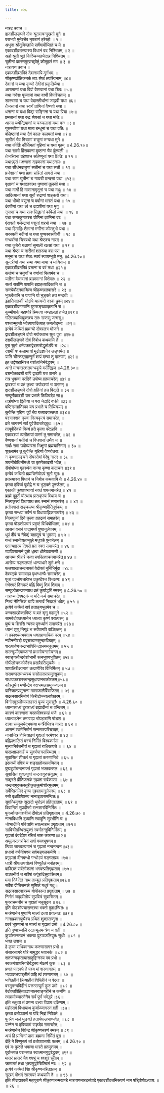 ```yaml
---
title: ०२६

---
```

नारद उवाच ॥  
द्वादशीलङ्घने दोषः श्रुतस्त्वन्मुखतो मुने ॥  
पराभवो मुनेश्चैव नृपत्राणं हरेरहो ॥ १ ॥  
अधुना श्रोतुमिच्छामि सर्वेषामीप्सितं च मे ॥  
एकादशीव्रतस्यास्य विधानं वद निश्चितम् ॥ २ ॥  
अहो श्रुतौ श्रुतं किञ्चिन्मतभेदान्न निश्चितम् ॥  
श्रुतीनां कारणमुखाच्छ्रोतुं कौतूहलं मम ॥ ३ ॥  
नारायण उवाच ॥  
एकादशीव्रतमिदं देवानामपि दुर्लभम् ॥  
श्रीकृष्णप्रीतिजनकं तपः श्रेष्ठं तपस्विनाम् ॥४॥  
देवानां च यथा कृष्णो देवीनां प्रकृतिर्यथा ॥  
आश्रमाणां यथा विप्रो वैष्णवानां यथा शिवः ॥५॥  
यथा गणेशः पूज्यानां यथा वाणी विपश्चिताम् ॥  
शास्त्राणां च यथा वेदास्तीर्थानां जाह्नवी यथा ॥६॥  
तैजसानां यथा स्वर्णं प्राणिनां वैष्णवो यथा ॥  
धनानां च यथा विद्या सङ्गिनां च यथा प्रिया ॥७॥  
प्रमथानां यथा रुद्रः श्रेयसां च यथा मतिः॥  
आत्मा यथेन्द्रियाणां च चञ्चलानां यथा मनः ॥८॥  
गुरुस्त्रीणां यथा माता बन्धूनां च यथा पतिः ॥  
बलिष्ठानां यथा दैवं कालः कलयतां यथा ॥९॥  
सुशीलं चैव मित्राणां शत्रूणां रुग्यथा मुने ॥  
यथा कीर्तिः कीर्तिमतां गृहिणां च यथा गृहम् ॥ 4.26.१०॥  
यथा खलो हिंसकानां दुष्टानां चैव पुंश्चली ॥  
तेजस्विनां ग्रहेशश्च सहिष्णूनां यथा क्षितिः ॥ ११ ॥  
यथाऽमृतं भक्षणानां दाहकानां यथाऽनलः ॥  
यथा श्रीर्धनदातॄणां सतीनां च यथा सती ॥ १२ ॥  
प्रजेशानां यथा ब्रह्मा सरितां सागरो यथा ॥  
यथा साम श्रुतीनां च गायत्री छन्दसां यथा ॥१३॥  
वृक्षाणां च यथाऽश्वत्थः पुष्पाणां तुलसी यथा ॥  
यथा मार्गो हि मासानामृतूनां च यथा मधुः ॥ १४ ॥  
आदित्यानां यथा सूर्यो रुद्राणां शङ्करो यथा॥  
यथा भीष्मो वसूनां च वर्षाणां भारतं यथा ॥ १५ ॥  
देवर्षीणां यथा त्वं च ब्रह्मर्षीणां यथा भृगुः ॥  
नृपाणां च यथा रामः सिद्धानां कपिलो यथा ॥ १६ ॥  
यथा सनत्कुमारश्च योगिनां ज्ञानिनां वरः ॥  
ऐरावतो गजेन्द्राणां पशूनां शरभो यथा ॥ १७ ॥  
यथा हिमाद्रिः शैलानां मणीनां कौस्तुभो यथा ॥  
सरस्वती नदीनां च यथा पुण्यस्वरूपिणी ॥ १८ ॥  
गन्धर्वाणां चित्ररथो यथा श्रेष्ठश्च नारद ॥  
यथा कुबेरो यक्षाणां सुमाली रक्षसां यथा ॥ १९ ॥  
यथा श्रेष्ठा च नारीणां शतरूपा वरा परा ॥  
मनूनां च यथा श्रेष्ठः स्वयं स्वायम्भुवो मनुः ॥4.26.२०॥  
सुन्दरीणां यथा रम्भा यथा माया च मायिनाम् ॥  
एकादशीव्रतमिदं व्रतानां च वरं तथा ॥२१॥  
कर्तव्यं च चतुर्णां च वर्णानां नित्यमेव च ॥  
यतीनां वैष्णवानां ब्राह्मणानां विशेषतः ॥ २२ ॥  
सत्यं सर्वाणि पापानि ब्रह्महत्यादिकानि च ॥  
सन्त्येवौदनमाश्रित्य श्रीकृष्णव्रतवासरे ॥ २३ ॥  
भुक्त्वैतानि च पापानि यो भुङ्क्ते तत्र मन्दधीः ॥  
इहातिपातकी सोऽपि यात्यन्ते नरकं ध्रुवम्॥२४॥  
एकादशीप्रमाणानि युगसङ्ख्याकृतानि च ॥  
कुम्भीपाके महाघोरे स्थित्वा चण्डालतां व्रजेत्॥२९॥  
गलितव्याधियुक्तश्च ततः सप्तसु जन्मसु॥  
पश्चान्मुक्तो भवेत्पापादित्याह कमलोद्भवः ॥२९॥  
इत्येवं कथितं ब्रह्मन्यो दोषस्तत्र भोजने ॥  
द्वादशीलङ्घने दोषो मयोक्तश्च श्रुतः पुरा ॥२७॥  
दशमीलङ्घने दोषं निबोध कथयामि ते ॥  
पुरा श्रुतो धर्मवक्त्राद्वेदसारोद्धृतोऽपि च ॥२८॥  
दशमीं यः कलामात्रां मूढोऽज्ञानेन लङ्घयेत् ॥  
याति श्रीस्तद्गृहात्तूर्णं शापं दत्त्वा तु दारुणम् ॥२९॥  
इह तद्वंशहानिश्च यशोहानिर्भवेद्ध्रुवम् ॥  
अन्ते मन्वन्तरशतमन्धकूपे वसेद्द्विज ॥4.26.३०॥  
दशम्येकादशी वापि द्वादशी यत्र वासरे ॥  
तत्र भुक्त्वा परदिने उपोष्य व्रतमाचरेत् ॥३१॥  
द्वादश्यां च व्रतं कृत्वा त्रयोदश्यां च पारणम् ॥  
द्वादशीलङ्घने दोषो व्रतिनां तन्न विद्यते ॥ ३२ ॥  
सम्पूर्णैकादशी यत्र प्रभाते किञ्चिदेव सा॥  
तत्रोपोष्या द्वितीया च परा चेद्यदि वर्धते ॥३३॥  
षष्टिदण्डात्मिका यत्र प्रभाते च तिथित्रयम् ॥  
कुर्वन्ति गृहिणः पूर्वं चैव यत्यादयस्तथा ॥३४॥  
परत्रानशनं कृत्वा नित्यकृत्यं समाचरेत् ॥  
व्रते जागरणं सर्वं पूर्वत्रैवाचरेद्बुधः ॥३५॥  
तत्पूर्वदिवसे नित्यं व्रते कृत्वा परेऽहनि ॥  
एकादश्यां व्यतीतायां पारणं तु समाचरेत् ॥ ३६ ॥  
वैष्णवानां यतीनां च विधवानां तथैव च ॥  
सर्वाः समा उपोष्यास्ता भिक्षूणां ब्रह्मचारिणाम् ॥ ३७ ॥  
शुक्लामेव तु कुर्वन्ति गृहिणो वैष्णवेतराः ॥  
न कृष्णालङ्घने दोषस्तेषां वेदेषु नारद ॥ ३८ ॥  
शयनीबोधिनीमध्ये या कृष्णैकादशी भवेत् ॥  
सैवोपोष्या गृहस्थेन नान्या कृष्णा कदाचन ॥३९॥  
इत्येवं कथितो ब्रह्मन्निर्णयोऽयं श्रुतौ श्रुतः ॥  
व्रतस्यास्य विधानं च निबोध कथयामि ते ॥ 4.26.४० ॥  
कृत्वा हविष्यं पूर्वाह्णे न च भुङ्क्ते पुनर्जलम् ॥  
एकाकी कुशशय्यायां नक्तं शयनमाचरेत् ॥ ४१ ॥  
ब्राह्मे मुहूर्ते चोत्थाय प्रातःकृत्यं विधाय च ॥  
नित्यकृत्यं विधायाथ ततः स्नानं समाचरेत् ॥ ॥ ४२ ॥  
व्रतोपवासं सङ्कल्प्य श्रीकृष्णप्रीतिपूर्वकम् ॥  
कृत्वा सन्ध्यां तर्पणं च विधायाह्निकमाचरेत् ॥ ४३ ॥  
नित्यपूजां दिने कृत्वा व्रतद्रव्यं समाहरेत् ॥  
कृत्वा षोडशोपचारं प्रदृष्टं विधिबोधितम् ॥ ४४ ॥  
आसनं वसनं पाद्यमर्घ्यं पुष्पानुलेपनम् ॥  
धूपं दीपं च नैवेद्यं यज्ञसूत्रं च भूषणम् ॥ ४५ ॥  
गन्धं स्नानीयताम्बूले मधुपर्कं पुनर्जलम् ॥  
एतान्याहृत्य दिवसे व्रतं नक्तं समाचरेत् ॥ ४६ ॥  
उपविश्यासने पूतो धृत्वा धौतेयवाससी ॥  
आचम्य श्रीहरिं नत्वा स्वस्तिवाचनमाचरेत्॥ ४७ ॥  
आरोप्य मङ्गलघटं धान्याधारे शुभे क्षणे ॥  
फलशाखाचन्दनाक्तं वेदोक्तं मुनिभिर्मुदा ॥४८॥  
देवषट्कं समावाह्य पृथग्धान्यैः समाचरेत् ॥  
पूजां पञ्चोपचारैश्च प्रकृष्टैश्च विचक्षणः ॥ ४९ ॥  
गणेश्वरं दिनकरं वह्निं विष्णुं शिवं शिवाम् ॥  
सम्पूज्यैतान्प्रणम्याथ व्रतं कुर्याद्धरिं स्मरन् ॥ 4.26.५० ॥  
नाराध्य देवषट्कं च यदि कर्म समाचरेत् ॥  
नित्यं नैमित्तिकं चापि तत्सर्वं निष्फलं भवेत् ॥ ५१ ॥  
इत्येवं कथितं सर्वं व्रताङ्गभूतमेव च ॥  
कण्वशाखोक्तमिष्टं च व्रतं शृणु महामुने ॥५२ ॥  
सामवेदोक्तध्यानेन ध्यात्वा कृष्णं परात्परम् ॥  
पुष्पं च शिरसि न्यस्य पुनर्ध्यानं समाचरेत् ॥९३॥  
ध्यानं शृणु निगूढं च सर्वेषामपि वाञ्छितम् ॥  
न प्रकाश्यमभक्ताय भक्तप्राणाधिकं परम् ॥५४ ॥  
नवीननीरदो यद्वच्छ्यामसुन्दरविग्रहम् ॥  
शरत्पार्वणचन्द्राभाविनिन्द्यास्यमनुत्तमम् ॥ ५५ ॥  
शरत्सूर्योदयाब्जानां प्रभामोचनलोचनम्॥  
स्वाङ्गसौन्दर्यशोभाभी रत्नभूषणभूषितम् ॥५६॥  
गोपीलोचनकोणैश्च प्रसन्नैरतिसूचकैः ॥  
शश्वन्निरीक्ष्यमाणं तत्प्राणैरिव विनिर्मितम् ॥ ५७ ॥  
रासमण्डलमध्यस्थं रासोल्लाससमुत्सुकम्॥  
राधावक्त्रशरच्चन्द्रसुधापानचकोरकम्॥५८॥  
कौस्तुभेन मणीन्द्रेण वक्षःस्थलसमुज्ज्वलम्॥  
पारिजातप्रसूनानां मालाजालैर्विराजितम् ॥ ५९ ॥  
सद्रत्नसारनिर्माणं किरीटोज्ज्वलशेखरम् ॥  
विनोदमुरलीन्यस्तहस्तं पूज्यं सुरासुरैः ॥ 4.26.६० ॥  
ध्यानासाध्यं दुराराध्यं ब्रह्मादीनां च वन्दितम् ॥  
कारणं कारणानां यस्तमीश्वरमहं भजे ॥ ६१ ॥  
ध्यात्वाऽनेन तमावाह्य चोपहाराणि षोडश ॥  
दत्त्वा सम्पूजयेद्भक्त्या मन्त्रैरेभिश्च नारद ॥ ६२ ॥  
आसनं स्वर्णनिर्माणं रत्नसारपरिच्छदम् ॥  
नानाचित्र विचित्राढ्यं गृह्यतां परमेश्वर ॥ ६३ ॥  
वह्निप्रक्षालितं वस्त्रं निर्मितं विश्वकर्मणा ॥  
मूल्यानिर्वचनीयं च गृह्यतां राधिकापते ॥ ॥ ६४ ॥  
पादप्रक्षालनार्हं च सुवर्णपात्रसंस्थितम् ॥  
सुवासितं शीतलं च गृह्यतां करुणानिधे ॥ ६५ ॥  
इदमर्घ्यं पवित्रं च शङ्खतोयसमन्वितम् ॥  
पुष्पदूर्वाचन्दनाक्तं गृह्यतां भक्तवत्सल ॥ ६६ ॥  
सुवासितं शुक्लपुष्पं चन्दनागुरुसंयुतम् ॥  
सद्यस्ते प्रीतिजनकं गृह्यतां सर्वकारण ॥ ६७ ॥  
चन्दनागुरुकस्तूरीकुङ्कुमोशीरमुत्तमम् ॥  
सर्वेप्सितमिदं कृष्ण गृह्यतामनुलेपनम् ॥ ६८ ॥  
रसो वृक्षविशेषस्य नानाद्रव्यसमन्वितः॥  
सुगन्धियुक्तः सुखदो धूपोऽयं प्रतिगृह्यताम् ॥ ६९ ॥  
दिवानिशं सुप्रदीप्तो रत्नसारविनिर्मितः ॥  
पुनर्ध्वान्तनाशबीजं दीपोऽयं प्रतिगृह्यताम् ॥ 4.26.७० ॥  
नानाविधानि द्रव्याणि स्वादूनि सुरभीणि च ॥  
चोष्यादीनि पवित्राणि स्वात्माराम प्रगृह्यताम् ॥७१॥  
सावित्रीग्रन्थिसयुक्तं स्वर्णतन्तुविनिर्मितम् ॥  
गृह्यतां देवदेवेश रचितं चारु कारुणा॥७२॥  
अमूल्यरत्नरचितं सर्वा वयवभूषणम्॥  
त्विषा जाज्वल्यमानं च गृह्यतां नन्दनन्दन॥७३॥  
प्रधानो वर्णनीयश्च सर्वमङ्गलकर्मणि ॥  
प्रगृह्यतां दीनबन्धो गन्धोऽयं मङ्गलप्रदः ॥७४॥  
धात्री श्रीफलपत्रोत्थं विष्णुतैलं मनोहरम्॥  
वाञ्छितं सर्वलोकानां भगवन्प्रतिगृह्यताम् ॥७५॥  
वाञ्छनीयं च सर्वेषां कर्पूरादिसुवासितम्॥  
मया निवेदितं नाथ ताम्बूलं प्रतिगृह्यताम्॥७६॥  
सर्वेषां प्रीतिजनकं सुमिष्टं मधुरं मधु॥  
सद्रत्नसारपात्रस्थं गोपीकान्त प्रगृह्यताम् ॥ ७७ ॥  
निर्मलं जाह्नवीतोयं सुपवित्रं सुवासितम् ॥  
पुनराचमनीयं च गृह्यतां मधुसूदन ॥ ७८ ॥  
इति षोडशोपचारान्दत्त्वा भक्तो मुदाऽन्वितः ॥  
मन्त्रेणानेन पुष्पाणि माल्यं दत्त्वा प्रयत्नतः ॥७९॥  
नानाप्रकारपुष्पैश्च ग्रथितं शुक्लतन्तुना ॥  
प्रवरं भूषणानां च माल्यं च गृह्यतां प्रभो ॥ 4.26.८० ॥  
इति पुष्पाञ्जलिं दद्यान्मूलमन्त्रेण च व्रती ॥  
कुर्यात्तत्स्तवनं भक्त्या पुटाञ्जलियुतः सुधीः ॥ ८१ ॥  
भक्त उवाच ॥  
हे कृष्ण राधिकानाथ करुणासागर प्रभो ॥  
संसारसागरे घोरे मामुद्धर भयानके ॥ ८२ ॥  
शतजन्मकृतायासादुद्विग्नस्य मम प्रभो ॥  
स्वकर्मपाशनिगडैर्बद्धस्य मोक्षणं कुरु ॥ ८३ ॥  
प्रणतं पादपद्मे ते पश्य मां शरणागतम् ॥  
भवपाशभयाद्भीतं पाहि त्वं शरणागतम् ॥ ८४ ॥  
भक्तिहीनं क्रियाहीनं विधिहीनं च वेदतः ॥  
वस्तुमन्त्रविहीनं यत्तत्सम्पूर्णं कुरु प्रभो ॥ ८९ ॥  
वेदोक्तविहिताऽज्ञानात्स्वाङ्गहीने च कर्मणि ॥  
त्वन्नामोच्चारणेनैव सर्वं पूर्णं भवेद्धरे॥८६॥  
इति स्तुत्वा तं प्रणम्य दत्त्वा विप्राय दक्षिणाम् ॥  
महोत्सवं विधायाथ कुर्याज्जागरणं व्रती ॥८७॥  
कृत्वा व्रतोपवासं च यदि निद्रां निषेवते ॥  
पुनरेव जलं भुङ्क्ते व्रतार्धफलभाग्भवेत् ॥ ८८ ॥  
यत्नेन च हविष्यान्नं सकृदेव समाचरेत् ॥  
मन्त्रेणानेन विप्रेन्द्र श्रीकृष्णचरणं स्मरन् ॥ ८९ ॥  
अन्नं हि प्राणिनां प्राणा ब्रह्मणा निर्मितं पुरा ॥  
देहि मे विष्णुरूपं त्वं व्रतोपवासयोः फलम् ॥ 4.26.९० ॥  
एवं यः कुरुते भक्त्या भारते व्रतमुत्तमम् ॥  
पूर्वान्सप्त परान्सप्त स्वात्मानमुद्धरेद्ध्रुवम् ॥९१॥  
मातरं भ्रातरं चैव श्वश्रूं च श्वशुरं सुताम् ॥  
जामातरं तथा भृत्यमुद्धरेन्निश्चितं नरः ॥ ९२ ॥  
इत्येवं कथितं विप्र श्रीकृष्णचरितव्रतम् ॥  
सुखदं मोक्षदं सारमपरं कथयामि ते ॥ ॥ ९३ ॥  
इति श्रीब्रह्मववर्ते महापुराणे श्रीकृष्णजन्मखण्डे नारायणनारदसंवादे एकादशीव्रतनिरूपणं नाम षड्विंशोऽध्यायः ॥ ॥ २६ ॥